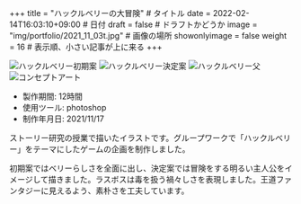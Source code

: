 +++
title = "ハックルベリーの大冒険" # タイトル
date = 2022-02-14T16:03:10+09:00 # 日付
draft = false # ドラフトかどうか
image = "img/portfolio/2021_11_03t.jpg" # 画像の場所
showonlyimage = false
weight = 16 # 表示順、小さい記事が上に来る 
+++

<!--見出しここまで-->
<!--more-->

![ハックルベリー初期案](/img/portfolio/2021_11_03.jpg)
![ハックルベリー決定案](/img/portfolio/2021_11_10.jpg)
![ハックルベリー父](/img/portfolio/2021_11_16.jpg)
![コンセプトアート](/img/portfolio/2021_11_16_concept.jpg)

- 製作期間: 12時間
- 使用ツール: photoshop
- 制作年月日: 2021/11/17
  
ストーリー研究の授業で描いたイラストです。グループワークで「ハックルベリー」をテーマにしたゲームの企画を制作しました。

初期案ではベリーらしさを全面に出し、決定案では冒険をする明るい主人公をイメージして描きました。ラスボスは毒を扱う禍々しさを表現しました。王道ファンタジーに見えるよう、素朴さを工夫しています。